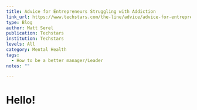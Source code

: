 ```yaml
---
title: Advice for Entrepreneurs Struggling with Addiction
link_url: https://www.techstars.com/the-line/advice/advice-for-entrepreneurs-struggling-with-addiction
type: Blog
author: Matt Serel
publication: Techstars
institution: Techstars
levels: All
category: Mental Health
tags:
  - How to be a better manager/Leader
notes: ""

---
```


# Hello!
